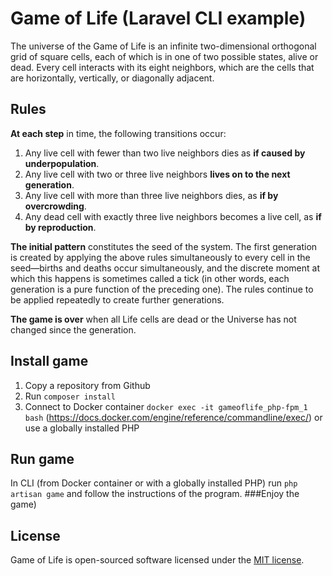 # Game of Life (Laravel CLI example)

The universe of the Game of Life is an infinite two-dimensional orthogonal grid of square cells, each of which is in 
one of two possible states, alive or dead. Every cell interacts with its eight neighbors, which are the cells that 
are horizontally, vertically, or diagonally adjacent.

## Rules

**At each step** in time, the following transitions occur:
1. Any live cell with fewer than two live neighbors dies as **if caused by underpopulation**.
2. Any live cell with two or three live neighbors **lives on to the next generation**.
3. Any live cell with more than three live neighbors dies, as **if by overcrowding**.
4. Any dead cell with exactly three live neighbors becomes a live cell, as **if by reproduction**.
   
**The initial pattern** constitutes the seed of the system. The first generation is created by applying the above rules 
simultaneously to every cell in the seed—births and deaths occur simultaneously, and the discrete moment at which 
this happens is sometimes called a tick (in other words, each generation is a pure function of the preceding one). 
The rules continue to be applied repeatedly to create further generations.

**The game is over** when all Life cells are dead or the Universe has not changed since the generation. 

## Install game
1. Copy a repository from Github
2. Run `composer install`
3. Connect to Docker container `docker exec -it gameoflife_php-fpm_1 bash` (https://docs.docker.com/engine/reference/commandline/exec/) or use a globally installed PHP

## Run game
In CLI (from Docker container or with a globally installed PHP) run `php artisan game` and follow the 
instructions of the program.
###Enjoy the game)

## License

Game of Life is open-sourced software licensed under the [MIT license](https://opensource.org/licenses/MIT).
